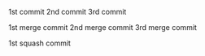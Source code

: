 1st commit
2nd commit
3rd commit

1st merge commit
2nd merge commit
3rd merge commit

1st squash commit